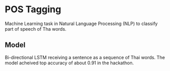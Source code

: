# POS Tagging
Machine Learning task in Natural Language Processing (NLP) to classify part of speech of Tha words.

## Model
Bi-directional LSTM receiving a sentence as a sequence of Thai words. The model acheived top accuracy of about 0.91 in the hackathon.
